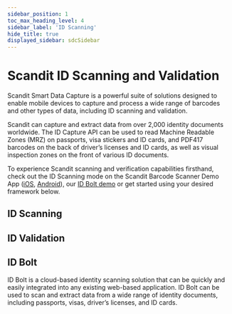 ```yaml
---
sidebar_position: 1
toc_max_heading_level: 4
sidebar_label: 'ID Scanning'
hide_title: true
displayed_sidebar: sdcSidebar
---
```


# Scandit ID Scanning and Validation

Scandit Smart Data Capture is a powerful suite of solutions designed to enable mobile devices to capture and process a wide range of barcodes and other types of data, including ID scanning and validation.

Scandit can capture and extract data from over 2,000 identity documents worldwide. The ID Capture API can be used to read Machine Readable Zones (MRZ) on passports, visa stickers and ID cards, and PDF417 barcodes on the back of driver’s licenses and ID cards, as well as visual inspection zones on the front of various ID documents.

To experience Scandit scanning and verification capabilities firsthand, check out the ID Scanning mode on the Scandit Barcode Scanner Demo App ([iOS](https://apps.apple.com/us/app/scandit-barcode-scanner-demo/id453880584?ls=1), [Android](https://play.google.com/store/apps/details?id=com.scandit.demoapp&pli=1)), our [ID Bolt demo](https://id-travel.demos.scandit.com/) or get started using your desired framework below.

## ID Scanning

<CustomDocCardsWrapper>

<CustomDocCard title="iOS" description="Integrate ID Scanning in iOS" link="./sdks/ios/id-capture/intro" smallIcon ><Ios/></CustomDocCard>

<CustomDocCard title="Android" description="Integrate ID Scanning in Android" link="./sdks/android/id-capture/intro" Icon ><Android/></CustomDocCard>

<CustomDocCard title="Web" description="Integrate ID Scanning for Web" link="./sdks/web/id-capture/intro" smallIcon ><Javascript/> </CustomDocCard>

<CustomDocCard title="Cordova" description="Integrate ID Scanning in Cordova" link="./sdks/cordova/id-capture/intro" smallIcon ><Cordova/> </CustomDocCard>

<CustomDocCard title="React Native" description="Integrate ID Scanning in React Native" link="./sdks/react-native/id-capture/intro" smallIcon ><ReactIcon/> </CustomDocCard>

<CustomDocCard title="Flutter" description="Integrate ID Scanning in Flutter" link="./sdks/flutter/id-capture/intro" smallIcon ><Flutter/> </CustomDocCard>

<CustomDocCard title="Capacitor" description="Integrate ID Scanning in Capacitor" link="./sdks/capacitor/id-capture/intro" smallIcon ><Capacitor/></CustomDocCard>

<CustomDocCard title="Xamarin iOS" description="Integrate ID Scanning in Xamarin iOS" link="./sdks/xamarin/ios/id-capture/intro" smallIcon ><XamarinIos/></CustomDocCard>

<CustomDocCard title="Xamarin Android" description="Integrate ID Scanning for Xamarin Android" link="./sdks/xamarin/android/id-capture/intro" smallIcon ><XamarinAndroid/></CustomDocCard>

<CustomDocCard title="Xamarin Forms" description="Integrate ID Scanning in Xamarin Forms" link="./sdks/xamarin/forms/id-capture/intro" smallIcon ><XamarinForms/></CustomDocCard>

<CustomDocCard title=".NET iOS" description="Integrate ID Scanning in .NET iOS" link="./sdks/net/ios/id-capture/intro" smallIcon ><NetIos/></CustomDocCard>

<CustomDocCard title=".NET Android" description="Integrate ID Scanning in .NET Android" link="./sdks/net/android/id-capture/intro" smallIcon ><NetAndroid/></CustomDocCard>

</CustomDocCardsWrapper>

## ID Validation

<CustomDocCardsWrapper>

<CustomDocCard title="iOS" description="Integrate ID Validation in iOS" link="./sdks/ios/id-validate/intro" smallIcon ><Ios/></CustomDocCard>

<CustomDocCard title="Android" description="Integrate ID Validation in Android" link="./sdks/android/id-validate/intro" Icon ><Android/></CustomDocCard>

<CustomDocCard title="Web" description="Integrate ID Validation for Web" link="./sdks/web/id-validate/intro" smallIcon ><Javascript/> </CustomDocCard>

<CustomDocCard title="Cordova" description="Integrate ID Validation in Cordova" link="./sdks/cordova/id-validate/intro" smallIcon ><Cordova/> </CustomDocCard>

<CustomDocCard title="React Native" description="Integrate ID Validation in React Native" link="./sdks/react-native/id-validate/intro" smallIcon ><ReactIcon/> </CustomDocCard>

<CustomDocCard title="Flutter" description="Integrate ID Validation in Flutter" link="./sdks/flutter/id-validate/intro" smallIcon ><Flutter/> </CustomDocCard>

<CustomDocCard title="Capacitor" description="Integrate ID Validation in Capacitor" link="./sdks/capacitor/id-validate/intro" smallIcon ><Capacitor/></CustomDocCard>

<CustomDocCard title="Xamarin iOS" description="Integrate ID Validation in Xamarin iOS" link="./sdks/xamarin/ios/id-validate/intro" smallIcon ><XamarinIos/></CustomDocCard>

<CustomDocCard title="Xamarin Android" description="Integrate ID Validation for Xamarin Android" link="./sdks/xamarin/android/id-validate/intro" smallIcon ><XamarinAndroid/></CustomDocCard>

<CustomDocCard title="Xamarin Forms" description="Integrate ID Validation in Xamarin Forms" link="./sdks/xamarin/forms/id-validate/intro" smallIcon ><XamarinForms/></CustomDocCard>

<CustomDocCard title=".NET iOS" description="Integrate ID Validation in .NET iOS" link="./sdks/net/ios/id-validate/intro" smallIcon ><NetIos/></CustomDocCard>

<CustomDocCard title=".NET Android" description="Integrate ID Validation in .NET Android" link="./sdks/net/android/id-validate/intro" smallIcon ><NetAndroid/></CustomDocCard>

</CustomDocCardsWrapper>

## ID Bolt

ID Bolt is a cloud-based identity scanning solution that can be quickly and easily integrated into any existing web-based application. ID Bolt can be used to scan and extract data from a wide range of identity documents, including passports, visas, driver’s licenses, and ID cards.

<CustomDocCardsWrapper>

<CustomDocCard title="ID Bolt" description="Get Started with ID Bolt" link="./hosted/id-bolt/overview" smallIcon ><Bolt/></CustomDocCard>

</CustomDocCardsWrapper>
